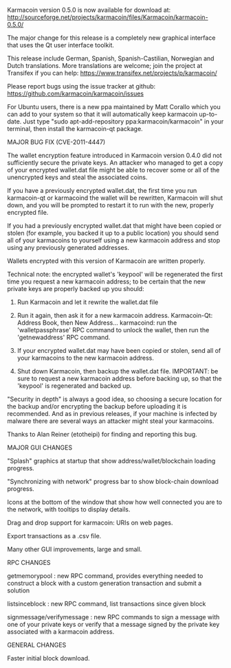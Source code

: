 Karmacoin version 0.5.0 is now available for download at:
http://sourceforge.net/projects/karmacoin/files/Karmacoin/karmacoin-0.5.0/

The major change for this release is a completely new graphical interface that uses the Qt user interface toolkit.

This release include German, Spanish, Spanish-Castilian, Norwegian and Dutch translations. More translations are welcome; join the project at Transifex if you can help:
https://www.transifex.net/projects/p/karmacoin/

Please report bugs using the issue tracker at github:
https://github.com/karmacoin/karmacoin/issues

For Ubuntu users, there is a new ppa maintained by Matt Corallo which you can add to your system so that it will automatically keep karmacoin up-to-date.  Just type "sudo apt-add-repository ppa:karmacoin/karmacoin" in your terminal, then install the karmacoin-qt package.

MAJOR BUG FIX  (CVE-2011-4447)

The wallet encryption feature introduced in Karmacoin version 0.4.0 did not sufficiently secure the private keys. An attacker who
managed to get a copy of your encrypted wallet.dat file might be able to recover some or all of the unencrypted keys and steal the
associated coins.

If you have a previously encrypted wallet.dat, the first time you run karmacoin-qt or karmacoind the wallet will be rewritten, Karmacoin will
shut down, and you will be prompted to restart it to run with the new, properly encrypted file.

If you had a previously encrypted wallet.dat that might have been copied or stolen (for example, you backed it up to a public
location) you should send all of your karmacoins to yourself using a new karmacoin address and stop using any previously generated addresses.

Wallets encrypted with this version of Karmacoin are written properly.

Technical note: the encrypted wallet's 'keypool' will be regenerated the first time you request a new karmacoin address; to be certain that the
new private keys are properly backed up you should:

1. Run Karmacoin and let it rewrite the wallet.dat file

2. Run it again, then ask it for a new karmacoin address.
Karmacoin-Qt: Address Book, then New Address...
karmacoind: run the 'walletpassphrase' RPC command to unlock the wallet,  then run the 'getnewaddress' RPC command.

3. If your encrypted wallet.dat may have been copied or stolen, send  all of your karmacoins to the new karmacoin address.

4. Shut down Karmacoin, then backup the wallet.dat file.
IMPORTANT: be sure to request a new karmacoin address before backing up, so that the 'keypool' is regenerated and backed up.

"Security in depth" is always a good idea, so choosing a secure location for the backup and/or encrypting the backup before uploading it is recommended. And as in previous releases, if your machine is infected by malware there are several ways an attacker might steal your karmacoins.

Thanks to Alan Reiner (etotheipi) for finding and reporting this bug.

MAJOR GUI CHANGES

"Splash" graphics at startup that show address/wallet/blockchain loading progress.

"Synchronizing with network" progress bar to show block-chain download progress.

Icons at the bottom of the window that show how well connected you are to the network, with tooltips to display details.

Drag and drop support for karmacoin: URIs on web pages.

Export transactions as a .csv file.

Many other GUI improvements, large and small.

RPC CHANGES

getmemorypool : new RPC command, provides everything needed to construct a block with a custom generation transaction and submit a solution

listsinceblock : new RPC command, list transactions since given block

signmessage/verifymessage : new RPC commands to sign a message with one of your private keys or verify that a message signed by the private key associated with a karmacoin address.

GENERAL CHANGES

Faster initial block download.

